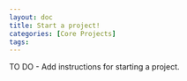```yaml
---
layout: doc
title: Start a project!
categories: [Core Projects]
tags: 
---
```

TO DO - Add instructions for starting a project.